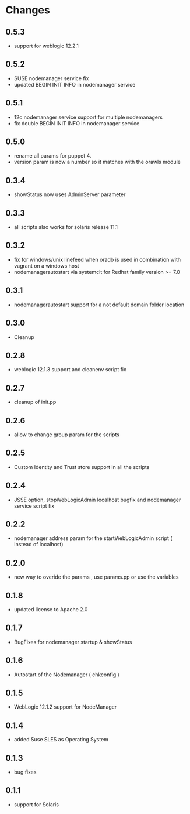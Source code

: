 # Changes

## 0.5.3
- support for weblogic 12.2.1

## 0.5.2
- SUSE nodemanager service fix
- updated BEGIN INIT INFO in nodemanager service

## 0.5.1
- 12c nodemanager service support for multiple nodemanagers
- fix double BEGIN INIT INFO in nodemanager service

## 0.5.0
- rename all params for puppet 4.
- version param is now a number so it matches with the orawls module

## 0.3.4
- showStatus now uses AdminServer parameter

## 0.3.3
- all scripts also works for solaris release 11.1

## 0.3.2
- fix for windows/unix linefeed when oradb is used in combination with vagrant on a windows host
- nodemanagerautostart via systemclt for Redhat family version >= 7.0

## 0.3.1
- nodemanagerautostart support for a not default domain folder location

## 0.3.0
- Cleanup

## 0.2.8
- weblogic 12.1.3 support and cleanenv script fix

## 0.2.7
- cleanup of init.pp

## 0.2.6
- allow to change group param for the scripts

## 0.2.5
- Custom Identity and Trust store support in all the scripts

## 0.2.4
- JSSE option, stopWebLogicAdmin localhost bugfix and nodemanager service script fix

## 0.2.2
- nodemanager address param for the startWebLogicAdmin script ( instead of localhost)

## 0.2.0
- new way to overide the params , use params.pp or use the variables

## 0.1.8
- updated license to Apache 2.0

## 0.1.7
- BugFixes for nodemanager startup & showStatus

## 0.1.6
- Autostart of the Nodemanager ( chkconfig )

## 0.1.5
- WebLogic 12.1.2 support for NodeManager

## 0.1.4
- added Suse SLES as Operating System

## 0.1.3
- bug fixes

## 0.1.1
- support for Solaris
